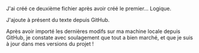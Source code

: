 J'ai créé ce deuxième fichier après avoir créé le premier... Logique.

J'ajoute à présent du texte depuis GitHub.

Après avoir importé les dernières modifs sur ma machine locale depuis GitHub, je constate avec soulagement que tout a bien marché, et que je suis à jour dans mes versions du projet !